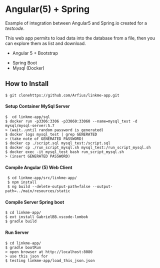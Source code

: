 # Angular(5) + Spring 

Example of integration between Angular5 and Spring.io created for a _testcode_.  

This web app permits to load data into the database from a file, then you can explore them as list and download.

* Angular 5 + Bootstrap

- Spring Boot
- Mysql (Docker)

## How to Install

`$ git clonehttps://github.com/Arfius/linkme-app.git`

#### Setup Container MySql Server

```
$  cd linkme-app/sql
$ docker run -p3306:3306 -p33060:33060 --name=mysql_test -d mysql/mysql-server:5.7
> (wait..until random password is generated)
$ docker logs mysql_test | grep GENERATED
> (take note of GENERATED PASSWORD)
$ docker cp ./script.sql mysql_test:/script.sql
$ docker cp ./run_script_mysql.sh mysql_test:/run_script_mysql.sh
$ docker exec -it mysql_test bash run_script_mysql.sh
> (insert GENERATED PASSWORD)
```

#### Compile Angular (5) Web Client

```
 $ cd linkme-app/src/linkme-app/
 $ npm install
 $ ng build --delete-output-path=false --output-path=../main/resources/static
```

#### Compile Server Spring boot

```
$ cd linkme-app/
$ ext install GabrielBB.vscode-lombok
$ gradle build
```

#### Run Server

```
$ cd linkme-app/
$ gradle bootRun
> open browser at http://localhost:8080 
> use this json for 
$ testing linkme-app/load_this_json.json
```